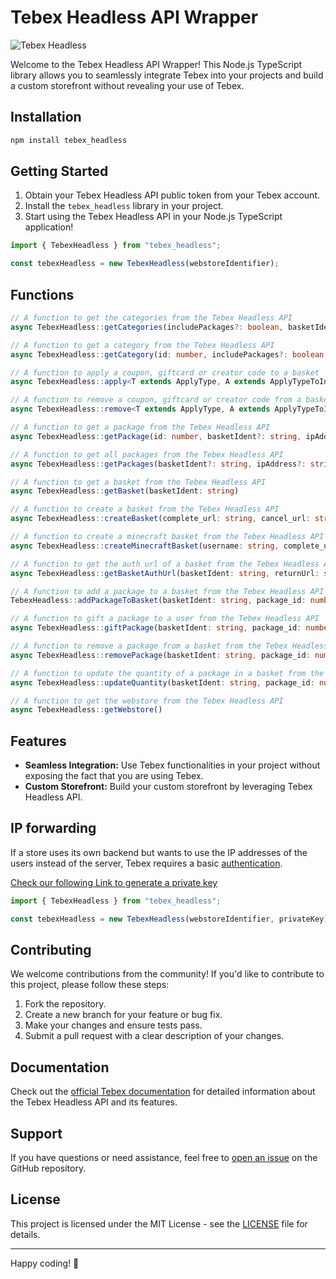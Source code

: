 # Tebex Headless API Wrapper

![Tebex Headless](https://github.com/Tynopia/tebex_headless/assets/65678882/f9de08d5-aa6a-4cdf-a819-7d89d615c63b)

Welcome to the Tebex Headless API Wrapper! This Node.js TypeScript library allows you to seamlessly integrate Tebex into your projects and build a custom storefront without revealing your use of Tebex.

## Installation

```bash
npm install tebex_headless
```

## Getting Started

1. Obtain your Tebex Headless API public token from your Tebex account.
2. Install the `tebex_headless` library in your project.
3. Start using the Tebex Headless API in your Node.js TypeScript application!

```typescript
import { TebexHeadless } from "tebex_headless";

const tebexHeadless = new TebexHeadless(webstoreIdentifier);
```

## Functions

```typescript
// A function to get the categories from the Tebex Headless API
async TebexHeadless::getCategories(includePackages?: boolean, basketIdent?: string, ipAddress?: string)

// A function to get a category from the Tebex Headless API
async TebexHeadless::getCategory(id: number, includePackages?: boolean, basketIdent?: string, ipAddress?: string)

// A function to apply a coupon, giftcard or creator code to a basket
async TebexHeadless::apply<T extends ApplyType, A extends ApplyTypeToInterface<T>>(basketIdent: string, type: T, body: A)

// A function to remove a coupon, giftcard or creator code from a basket
async TebexHeadless::remove<T extends ApplyType, A extends ApplyTypeToInterface<T>>(basketIdent: string, type: T, body: A)

// A function to get a package from the Tebex Headless API
async TebexHeadless::getPackage(id: number, basketIdent?: string, ipAddress?: string)

// A function to get all packages from the Tebex Headless API
async TebexHeadless::getPackages(basketIdent?: string, ipAddress?: string)

// A function to get a basket from the Tebex Headless API
async TebexHeadless::getBasket(basketIdent: string)

// A function to create a basket from the Tebex Headless API
async TebexHeadless::createBasket(complete_url: string, cancel_url: string, custom?: KeyValuePair<string, any>, complete_auto_redirect?: boolean, ipAddress?: string)

// A function to create a minecraft basket from the Tebex Headless API
async TebexHeadless::createMinecraftBasket(username: string, complete_url: string, cancel_url: string, custom?: KeyValuePair<string, any>, complete_auto_redirect?: boolean, ipAddress?: string)

// A function to get the auth url of a basket from the Tebex Headless API
async TebexHeadless::getBasketAuthUrl(basketIdent: string, returnUrl: string)

// A function to add a package to a basket from the Tebex Headless API
TebexHeadless::addPackageToBasket(basketIdent: string, package_id: number, quantity: number, type?: PackageType, variable_data?: KeyValuePair<string, any>)

// A function to gift a package to a user from the Tebex Headless API
async TebexHeadless::giftPackage(basketIdent: string, package_id: number, target_username_id: string)

// A function to remove a package from a basket from the Tebex Headless API
async TebexHeadless::removePackage(basketIdent: string, package_id: number)

// A function to update the quantity of a package in a basket from the Tebex Headless API
async TebexHeadless::updateQuantity(basketIdent: string, package_id: number, quantity: number)

// A function to get the webstore from the Tebex Headless API
async TebexHeadless::getWebstore()
```

## Features

- **Seamless Integration:** Use Tebex functionalities in your project without exposing the fact that you are using Tebex.
- **Custom Storefront:** Build your custom storefront by leveraging Tebex Headless API.


## IP forwarding

If a store uses its own backend but wants to use the IP addresses of the users instead of the server, Tebex requires a basic [authentication](https://documenter.getpostman.com/view/10912536/2s9XxvTEmh#intro).

[Check our following Link to generate a private key](https://creator.tebex.io/developers/api-keys)

```typescript
import { TebexHeadless } from "tebex_headless";

const tebexHeadless = new TebexHeadless(webstoreIdentifier, privateKey);
```

## Contributing

We welcome contributions from the community! If you'd like to contribute to this project, please follow these steps:

1. Fork the repository.
2. Create a new branch for your feature or bug fix.
3. Make your changes and ensure tests pass.
4. Submit a pull request with a clear description of your changes.

## Documentation

Check out the [official Tebex documentation](https://docs.tebex.io/) for detailed information about the Tebex Headless API and its features.

## Support

If you have questions or need assistance, feel free to [open an issue](https://github.com/Tynopia/tebex_headless/issues) on the GitHub repository.

## License

This project is licensed under the MIT License - see the [LICENSE](LICENSE) file for details.

---

Happy coding! 🚀

